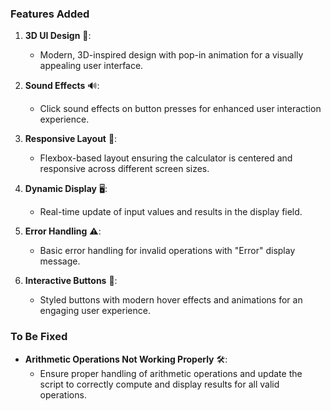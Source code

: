 ### Features Added

1. **3D UI Design** 🌟:
   - Modern, 3D-inspired design with pop-in animation for a visually appealing user interface.
   
2. **Sound Effects** 🔊:
   - Click sound effects on button presses for enhanced user interaction experience.

3. **Responsive Layout** 📱:
   - Flexbox-based layout ensuring the calculator is centered and responsive across different screen sizes.

4. **Dynamic Display** 🖥️:
   - Real-time update of input values and results in the display field.

5. **Error Handling** ⚠️:
   - Basic error handling for invalid operations with "Error" display message.

6. **Interactive Buttons** 🎨:
   - Styled buttons with modern hover effects and animations for an engaging user experience.

### To Be Fixed

- **Arithmetic Operations Not Working Properly** 🛠️:
  - Ensure proper handling of arithmetic operations and update the script to correctly compute and display results for all valid operations.
